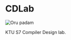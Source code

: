 # CDLab
<img src="https://cdn.discordapp.com/attachments/869960446336196620/892265396596523048/unknown.png" alt="Oru padam" />

KTU S7 Compiler Design lab.
